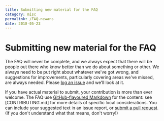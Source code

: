 ```yaml
---
title: Submitting new material for the FAQ
category: misc
permalink: /FAQ-newans
date: 2018-05-23
---
```


# Submitting new material for the FAQ

The FAQ will never be complete, and we always expect that
there will be people out there who know better than we do about
something or other.  We always need to be put right about whatever
we've got wrong, and suggestions for improvements, particularly
covering areas we've missed, are always needed. Please
[log an issue](https://github.com/tex-faq/tex-faq.github.io/issues)
and we'll look at it.

If you have actual material to submit, your contribution is more than ever
welcome. The FAQ use [GitHub-flavoured
Markdown](https://guides.github.com/features/mastering-markdown/) for the
content: see [CONTRIBUTING.md] for more details of specific local
considerations. You can include your suggested text in an issue report, or
[submit a pull request](https://github.com/tex-faq/tex-faq.github.io/pulls).
(If you don't understand what that means, don't worry!)
